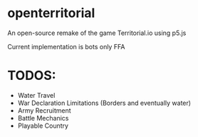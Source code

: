 # openterritorial
An open-source remake of the game Territorial.io using p5.js

Current implementation is bots only FFA

# TODOS:

- Water Travel
- War Declaration Limitations (Borders and eventually water)
- Army Recruitment
- Battle Mechanics
- Playable Country